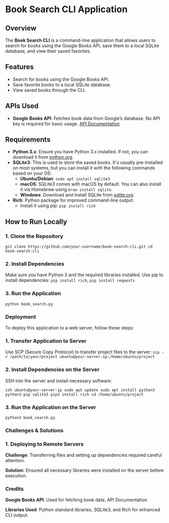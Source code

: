 # Book Search CLI Application

## Overview
The **Book Search CLI** is a command-line application that allows users to search for books using the Google Books API, save them to a local SQLite database, and view their saved favorites.

## Features
- Search for books using the Google Books API.
- Save favorite books to a local SQLite database.
- View saved books through the CLI.

## APIs Used
- **Google Books API**: Fetches book data from Google’s database. No API key is required for basic usage. [API Documentation](https://developers.google.com/books/docs/v1/getting_started)

## Requirements
- **Python 3.x**: Ensure you have Python 3.x installed. If not, you can download it from [python.org](https://www.python.org/).
- **SQLite3**: This is used to store the saved books. It's usually pre-installed on most systems, but you can install it with the following commands based on your OS:
  - **Ubuntu/Debian**: `sudo apt install sqlite3`
  - **macOS**: SQLite3 comes with macOS by default. You can also install it via Homebrew using `brew install sqlite`.
  - **Windows**: Download and install SQLite from [sqlite.org](https://www.sqlite.org/download.html).
- **Rich**: Python package for improved command-line output.
  - Install it using pip: `pip install rich`

## How to Run Locally
### 1. Clone the Repository
 `git clone https://github.com/your-username/book-search-cli.git
cd book-search-cli `
### 2. Install Dependencies
Make sure you have Python 3 and the required libraries installed. Use pip to install dependencies:
`pip install rich`, `pip install requests `
### 3. Run the Application
`python book_search.py`
### Deployment
To deploy this application to a web server, follow these steps:

 ### 1. Transfer Application to Server
Use SCP (Secure Copy Protocol) to transfer project files to the server:
`scp -r /path/to/your/project ubuntu@your-server-ip:/home/ubuntu/project`
### 2. Install Dependencies on the Server
SSH into the server and install necessary software:

`ssh ubuntu@your-server-ip
sudo apt update
sudo apt install python3 python3-pip sqlite3
pip3 install rich
cd /home/ubuntu/project`
 ### 3. Run the Application on the Server

`python3 book_search.py`

 ### Challenges & Solutions
  ### 1. Deploying to Remote Servers
**Challenge**: Transferring files and setting up dependencies required careful attention.

**Solution**: Ensured all necessary libraries were installed on the server before execution.


### Credits
**Google Books API**: Used for fetching book data. API Documentation

**Libraries Used**: Python standard libraries, SQLite3, and Rich for enhanced CLI output.
